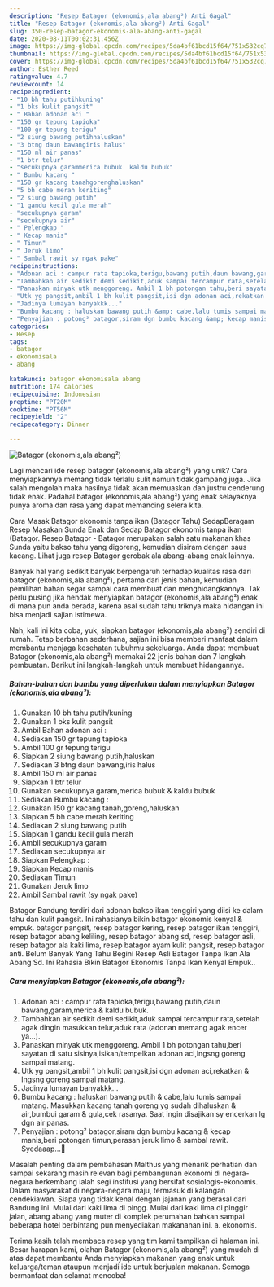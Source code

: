 ```yaml
---
description: "Resep Batagor (ekonomis,ala abang²) Anti Gagal"
title: "Resep Batagor (ekonomis,ala abang²) Anti Gagal"
slug: 350-resep-batagor-ekonomis-ala-abang-anti-gagal
date: 2020-08-11T00:02:31.456Z
image: https://img-global.cpcdn.com/recipes/5da4bf61bcd15f64/751x532cq70/batagor-ekonomisala-abang-foto-resep-utama.jpg
thumbnail: https://img-global.cpcdn.com/recipes/5da4bf61bcd15f64/751x532cq70/batagor-ekonomisala-abang-foto-resep-utama.jpg
cover: https://img-global.cpcdn.com/recipes/5da4bf61bcd15f64/751x532cq70/batagor-ekonomisala-abang-foto-resep-utama.jpg
author: Esther Reed
ratingvalue: 4.7
reviewcount: 14
recipeingredient:
- "10 bh tahu putihkuning"
- "1 bks kulit pangsit"
- " Bahan adonan aci "
- "150 gr tepung tapioka"
- "100 gr tepung terigu"
- "2 siung bawang putihhaluskan"
- "3 btng daun bawangiris halus"
- "150 ml air panas"
- "1 btr telur"
- "secukupnya garammerica bubuk  kaldu bubuk"
- " Bumbu kacang "
- "150 gr kacang tanahgorenghaluskan"
- "5 bh cabe merah keriting"
- "2 siung bawang putih"
- "1 gandu kecil gula merah"
- "secukupnya garam"
- "secukupnya air"
- " Pelengkap "
- " Kecap manis"
- " Timun"
- " Jeruk limo"
- " Sambal rawit sy ngak pake"
recipeinstructions:
- "Adonan aci : campur rata tapioka,terigu,bawang putih,daun bawang,garam,merica &amp; kaldu bubuk."
- "Tambahkan air sedikit demi sedikit,aduk sampai tercampur rata,setelah agak dingin masukkan telur,aduk rata (adonan memang agak encer ya...)."
- "Panaskan minyak utk menggoreng. Ambil 1 bh potongan tahu,beri sayatan di satu sisinya,isikan/tempelkan adonan aci,lngsng goreng sampai matang."
- "Utk yg pangsit,ambil 1 bh kulit pangsit,isi dgn adonan aci,rekatkan &amp; lngsng goreng sampai matang."
- "Jadinya lumayan banyakkk..."
- "Bumbu kacang : haluskan bawang putih &amp; cabe,lalu tumis sampai matang. Masukkan kacang tanah goreng yg sudah dihaluskan &amp; air,bumbui garam &amp; gula,cek rasanya. Saat ingin disajikan sy encerkan lg dgn air panas."
- "Penyajian : potong² batagor,siram dgn bumbu kacang &amp; kecap manis,beri potongan timun,perasan jeruk limo &amp; sambal rawit. Syedaaap...🤤"
categories:
- Resep
tags:
- batagor
- ekonomisala
- abang

katakunci: batagor ekonomisala abang 
nutrition: 174 calories
recipecuisine: Indonesian
preptime: "PT20M"
cooktime: "PT56M"
recipeyield: "2"
recipecategory: Dinner

---
```



![Batagor (ekonomis,ala abang²)](https://img-global.cpcdn.com/recipes/5da4bf61bcd15f64/751x532cq70/batagor-ekonomisala-abang-foto-resep-utama.jpg)

Lagi mencari ide resep batagor (ekonomis,ala abang²) yang unik? Cara menyiapkannya memang tidak terlalu sulit namun tidak gampang juga. Jika salah mengolah maka hasilnya tidak akan memuaskan dan justru cenderung tidak enak. Padahal batagor (ekonomis,ala abang²) yang enak selayaknya punya aroma dan rasa yang dapat memancing selera kita.

Cara Masak Batagor ekonomis tanpa ikan (Batagor Tahu) SedapBeragam Resep Masakan Sunda Enak dan Sedap Batagor ekonomis tanpa ikan (Batagor. Resep Batagor - Batagor merupakan salah satu makanan khas Sunda yaitu bakso tahu yang digoreng, kemudian disiram dengan saus kacang. Lihat juga resep Batagor gerobak ala abang-abang enak lainnya.

Banyak hal yang sedikit banyak berpengaruh terhadap kualitas rasa dari batagor (ekonomis,ala abang²), pertama dari jenis bahan, kemudian pemilihan bahan segar sampai cara membuat dan menghidangkannya. Tak perlu pusing jika hendak menyiapkan batagor (ekonomis,ala abang²) enak di mana pun anda berada, karena asal sudah tahu triknya maka hidangan ini bisa menjadi sajian istimewa.


Nah, kali ini kita coba, yuk, siapkan batagor (ekonomis,ala abang²) sendiri di rumah. Tetap berbahan sederhana, sajian ini bisa memberi manfaat dalam membantu menjaga kesehatan tubuhmu sekeluarga. Anda dapat membuat Batagor (ekonomis,ala abang²) memakai 22 jenis bahan dan 7 langkah pembuatan. Berikut ini langkah-langkah untuk membuat hidangannya.

<!--inarticleads1-->

##### Bahan-bahan dan bumbu yang diperlukan dalam menyiapkan Batagor (ekonomis,ala abang²):

1. Gunakan 10 bh tahu putih/kuning
1. Gunakan 1 bks kulit pangsit
1. Ambil  Bahan adonan aci :
1. Sediakan 150 gr tepung tapioka
1. Ambil 100 gr tepung terigu
1. Siapkan 2 siung bawang putih,haluskan
1. Sediakan 3 btng daun bawang,iris halus
1. Ambil 150 ml air panas
1. Siapkan 1 btr telur
1. Gunakan secukupnya garam,merica bubuk &amp; kaldu bubuk
1. Sediakan  Bumbu kacang :
1. Gunakan 150 gr kacang tanah,goreng,haluskan
1. Siapkan 5 bh cabe merah keriting
1. Sediakan 2 siung bawang putih
1. Siapkan 1 gandu kecil gula merah
1. Ambil secukupnya garam
1. Sediakan secukupnya air
1. Siapkan  Pelengkap :
1. Siapkan  Kecap manis
1. Sediakan  Timun
1. Gunakan  Jeruk limo
1. Ambil  Sambal rawit (sy ngak pake)


Batagor Bandung terdiri dari adonan bakso ikan tenggiri yang diisi ke dalam tahu dan kulit pangsit. Ini rahasianya bikin batagor ekonomis kenyal &amp; empuk. batagor pangsit, resep batagor kering, resep batagor ikan tenggiri, resep batagor abang keliling, resep batagor abang sd, resep batagor asli, resep batagor ala kaki lima, resep batagor ayam kulit pangsit, resep batagor anti. Belum Banyak Yang Tahu Begini Resep Asli Batagor Tanpa Ikan Ala Abang Sd. Ini Rahasia Bikin Batagor Ekonomis Tanpa Ikan Kenyal Empuk.. 

<!--inarticleads2-->

##### Cara menyiapkan Batagor (ekonomis,ala abang²):

1. Adonan aci : campur rata tapioka,terigu,bawang putih,daun bawang,garam,merica &amp; kaldu bubuk.
1. Tambahkan air sedikit demi sedikit,aduk sampai tercampur rata,setelah agak dingin masukkan telur,aduk rata (adonan memang agak encer ya...).
1. Panaskan minyak utk menggoreng. Ambil 1 bh potongan tahu,beri sayatan di satu sisinya,isikan/tempelkan adonan aci,lngsng goreng sampai matang.
1. Utk yg pangsit,ambil 1 bh kulit pangsit,isi dgn adonan aci,rekatkan &amp; lngsng goreng sampai matang.
1. Jadinya lumayan banyakkk...
1. Bumbu kacang : haluskan bawang putih &amp; cabe,lalu tumis sampai matang. Masukkan kacang tanah goreng yg sudah dihaluskan &amp; air,bumbui garam &amp; gula,cek rasanya. Saat ingin disajikan sy encerkan lg dgn air panas.
1. Penyajian : potong² batagor,siram dgn bumbu kacang &amp; kecap manis,beri potongan timun,perasan jeruk limo &amp; sambal rawit. Syedaaap...🤤


Masalah penting dalam pembahasan Malthus yang menarik perhatian dan sampai sekarang masih relevan bagi pembangunan ekonomi di negara-negara berkembang ialah segi institusi yang bersifat sosiologis-ekonomis. Dalam masyarakat di negara-negara maju, termasuk di kalangan cendekiawan. Siapa yang tidak kenal dengan jajanan yang berasal dari Bandung ini. Mulai dari kaki lima di pingg. Mulai dari kaki lima di pinggir jalan, abang abang yang muter di komplek perumahan bahkan sampai beberapa hotel berbintang pun menyediakan makananan ini. a. ekonomis. 

Terima kasih telah membaca resep yang tim kami tampilkan di halaman ini. Besar harapan kami, olahan Batagor (ekonomis,ala abang²) yang mudah di atas dapat membantu Anda menyiapkan makanan yang enak untuk keluarga/teman ataupun menjadi ide untuk berjualan makanan. Semoga bermanfaat dan selamat mencoba!
